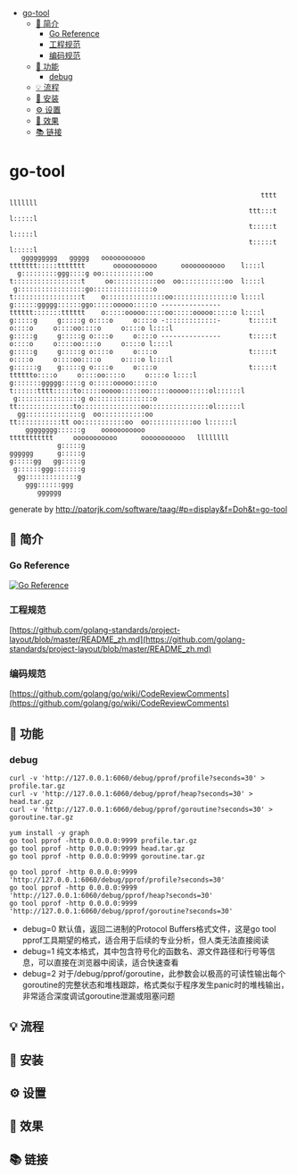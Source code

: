- [go-tool](#go-tool)
  - [📖 简介](#-简介)
    - [Go Reference](#go-reference)
    - [工程规范](#工程规范)
    - [编码规范](#编码规范)
  - [🚀 功能](#-功能)
    - [debug](#debug)
  - [💡 流程](#-流程)
  - [🧰 安装](#-安装)
  - [⚙️ 设置](#️-设置)
  - [🧲 效果](#-效果)
  - [📚 链接](#-链接)

# go-tool

```
                                                               tttt                                            lllllll 
                                                            ttt:::t                                            l:::::l 
                                                            t:::::t                                            l:::::l 
                                                            t:::::t                                            l:::::l 
   ggggggggg   ggggg   ooooooooooo                    ttttttt:::::ttttttt       ooooooooooo      ooooooooooo    l::::l 
  g:::::::::ggg::::g oo:::::::::::oo                  t:::::::::::::::::t     oo:::::::::::oo  oo:::::::::::oo  l::::l 
 g:::::::::::::::::go:::::::::::::::o                 t:::::::::::::::::t    o:::::::::::::::oo:::::::::::::::o l::::l 
g::::::ggggg::::::ggo:::::ooooo:::::o --------------- tttttt:::::::tttttt    o:::::ooooo:::::oo:::::ooooo:::::o l::::l 
g:::::g     g:::::g o::::o     o::::o -:::::::::::::-       t:::::t          o::::o     o::::oo::::o     o::::o l::::l 
g:::::g     g:::::g o::::o     o::::o ---------------       t:::::t          o::::o     o::::oo::::o     o::::o l::::l 
g:::::g     g:::::g o::::o     o::::o                       t:::::t          o::::o     o::::oo::::o     o::::o l::::l 
g::::::g    g:::::g o::::o     o::::o                       t:::::t    tttttto::::o     o::::oo::::o     o::::o l::::l 
g:::::::ggggg:::::g o:::::ooooo:::::o                       t::::::tttt:::::to:::::ooooo:::::oo:::::ooooo:::::ol::::::l
 g::::::::::::::::g o:::::::::::::::o                       tt::::::::::::::to:::::::::::::::oo:::::::::::::::ol::::::l
  gg::::::::::::::g  oo:::::::::::oo                          tt:::::::::::tt oo:::::::::::oo  oo:::::::::::oo l::::::l
    gggggggg::::::g    ooooooooooo                              ttttttttttt     ooooooooooo      ooooooooooo   llllllll
            g:::::g                                                                                                    
gggggg      g:::::g                                                                                                    
g:::::gg   gg:::::g                                                                                                    
 g::::::ggg:::::::g                                                                                                    
  gg:::::::::::::g                                                                                                     
    ggg::::::ggg                                                                                                       
       gggggg                                                                                                          
```

generate by http://patorjk.com/software/taag/#p=display&f=Doh&t=go-tool

## 📖 简介

### Go Reference 

[![Go Reference](https://pkg.go.dev/badge/github.com/soulnov23/go-tool.svg)](https://pkg.go.dev/github.com/soulnov23/go-tool)

### 工程规范

[https://github.com/golang-standards/project-layout/blob/master/README_zh.md](https://github.com/golang-standards/project-layout/blob/master/README_zh.md)

### 编码规范

[https://github.com/golang/go/wiki/CodeReviewComments](https://github.com/golang/go/wiki/CodeReviewComments)

## 🚀 功能

### debug

```shell
curl -v 'http://127.0.0.1:6060/debug/pprof/profile?seconds=30' > profile.tar.gz
curl -v 'http://127.0.0.1:6060/debug/pprof/heap?seconds=30' > head.tar.gz
curl -v 'http://127.0.0.1:6060/debug/pprof/goroutine?seconds=30' > goroutine.tar.gz

yum install -y graph
go tool pprof -http 0.0.0.0:9999 profile.tar.gz
go tool pprof -http 0.0.0.0:9999 head.tar.gz
go tool pprof -http 0.0.0.0:9999 goroutine.tar.gz

go tool pprof -http 0.0.0.0:9999 'http://127.0.0.1:6060/debug/pprof/profile?seconds=30'
go tool pprof -http 0.0.0.0:9999 'http://127.0.0.1:6060/debug/pprof/heap?seconds=30'
go tool pprof -http 0.0.0.0:9999 'http://127.0.0.1:6060/debug/pprof/goroutine?seconds=30'
```

- debug=0 默认值，返回二进制的Protocol Buffers格式文件，这是go tool pprof工具期望的格式，适合用于后续的专业分析，但人类无法直接阅读
- debug=1 纯文本格式，其中包含符号化的函数名、源文件路径和行号等信息，可以直接在浏览器中阅读，适合快速查看
- debug=2 对于/debug/pprof/goroutine，此参数会以极高的可读性输出每个goroutine的完整状态和堆栈跟踪，格式类似于程序发生panic时的堆栈输出，非常适合深度调试goroutine泄漏或阻塞问题

## 💡 流程
## 🧰 安装
## ⚙️ 设置
## 🧲 效果
## 📚 链接